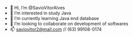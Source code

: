- 👋 Hi, I’m @SavioVitorAlves
- 👀 I’m interested in study Java
- 🌱 I’m currently learning Java end database 
- 💞️ I’m looking to collaborate on development of softwares
- 📫 saviovitor2@mail.com // (63) 99108-0174

<!---
SavioVitorAlves/SavioVitorAlves is a ✨ special ✨ repository because its `README.md` (this file) appears on your GitHub profile.
You can click the Preview link to take a look at your changes.
--->
